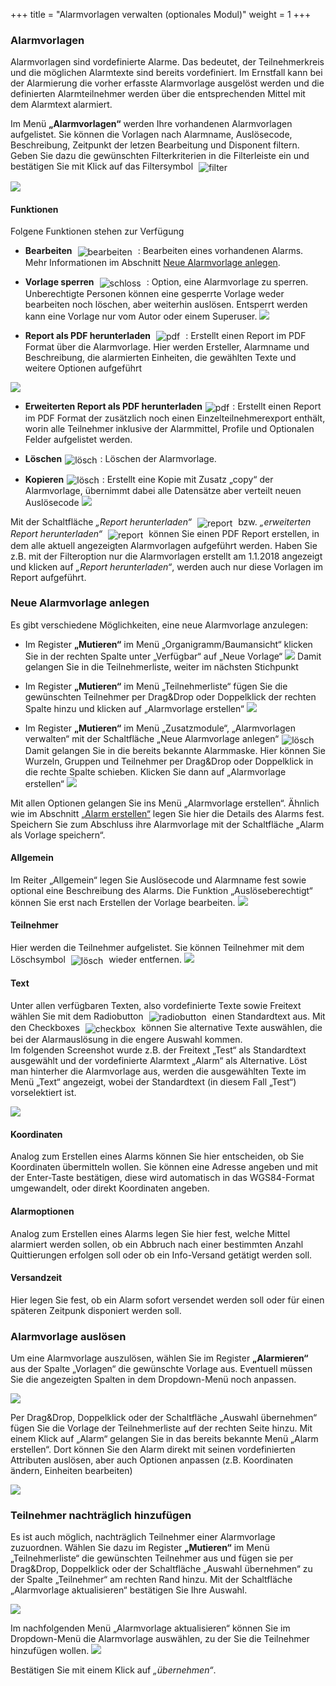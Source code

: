 +++
title = "Alarmvorlagen verwalten (optionales Modul)"
weight = 1
+++


<!--
### Inhaltsverzeichnis 

- [Alarmvorlagen](#alarmvorlagen)
	- [Funktionen](#funktionen)
- [Neue Alarmvorlage anlegen](#neue_alarmvorlage_anlegen)
	- [Allgemein](#allgemein)
	- [Teilnehmer](#teilnehmer)
	- [Text](#text)
	- [Koordinaten](#koordinaten)
	- [Alarmoptionen](#alarmoptionen)
	- [Versandzeit](#versandzeit)
- [Alarmvorlage auslösen](#alarmvorlage_ausloesen)
- [Teilnehmer nachträglich hinzufügen](#teilnehmer_nachtraeglich_hinzufuegen) -->




<a name="alarmvorlagen"></a>
### Alarmvorlagen
Alarmvorlagen sind vordefinierte Alarme. Das bedeutet, der Teilnehmerkreis und die möglichen Alarmtexte sind bereits vordefiniert. 
Im Ernstfall kann bei der Alarmierung die vorher erfasste Alarmvorlage ausgelöst werden und die definierten Alarmteilnehmer werden über die entsprechenden Mittel mit dem Alarmtext alarmiert.   

Im Menü **„Alarmvorlagen“** werden Ihre vorhandenen Alarmvorlagen aufgelistet. Sie können die Vorlagen nach Alarmname, Auslösecode, 
Beschreibung, Zeitpunkt der letzen Bearbeitung und Disponent filtern. Geben Sie dazu die gewünschten Filterkriterien in die Filterleiste ein 
und bestätigen Sie mit Klick auf das Filtersymbol 
<img src="/img/filtersymbol.png" alt="filter" style='vertical-align:middle;display:inline;margin:0px 5px; '>

![](/img/zusatzmodule_alarmvorlagen.png?classes=shadow)




<a name="funktionen"></a>
#### Funktionen

Folgene Funktionen stehen zur Verfügung

 - **Bearbeiten** <img src="/img/bearbeitungsicon.png" alt="bearbeiten" style='vertical-align:middle;display:inline;margin:0px 5px; '> : 
 Bearbeiten eines vorhandenen Alarms. Mehr Informationen im Abschnitt [Neue Alarmvorlage anlegen](#allgemein).
 
 - **Vorlage sperren** <img src="/img/schlosssymbol.png" alt="schloss" style='vertical-align:middle;display:inline;margin:0px 5px; '> : 
 Option, eine Alarmvorlage zu sperren. Unberechtigte Personen können eine gesperrte Vorlage weder bearbeiten noch löschen, aber weiterhin auslösen. Entsperrt werden kann eine Vorlage nur vom Autor oder einem Superuser.
 ![](/img/zusatzmodule_alarmvorlage_sperren.png?classes=shdadow)
 
 - **Report als PDF herunterladen** <img src="/img/pdfsymbol.png" alt="pdf" style='vertical-align:middle;display:inline;margin:0px 5px; '> : Erstellt einen Report im PDF Format über die Alarmvorlage. 
 Hier werden Ersteller, Alarmname und Beschreibung, die alarmierten Einheiten, die gewählten Texte und weitere Optionen aufgeführt
 
 ![](/img/zusatzmodule_alarmvorlagen_pdfreport.png?width=700px&classes=shadow)
 
 - **Erweiterten Report als PDF herunterladen**<img src="/img/erweitertpdfsymbol.png" alt="pdf" style='vertical-align:middle;display:inline;margin:0px 5px; '>: Erstellt einen Report im PDF Format der zusätzlich noch
 einen Einzelteilnehmerexport enthält, worin alle Teilnehmer inklusive der Alarmmittel, Profile und Optionalen Felder aufgelistet werden.
 
 - **Löschen**<img src="/img/loesch-icon.png" alt="lösch" style='vertical-align:middle;display:inline;margin:0px 5px; '>: Löschen der Alarmvorlage.
 
 - **Kopieren**<img src="/img/kopiersymbol.png" alt="lösch" style='vertical-align:middle;display:inline;margin:0px 5px; '>: Erstellt eine Kopie mit Zusatz „copy“ der Alarmvorlage, übernimmt dabei alle Datensätze aber verteilt neuen Auslösecode
 ![](/img/zusatzmodule_alarmvorlage_kopieren.png?classes=shadow)
 
 
 
Mit der Schaltfläche *„Report herunterladen“* <img src="/img/report_herunterladen.png" alt="report" style='vertical-align:middle;display:inline;margin:0px 5px; '>
 bzw. *„erweiterten Report herunterladen“*  <img src="/img/erweiterten_report_herunterladen.png" alt="report" style='vertical-align:middle;display:inline;margin:0px 5px; '>
 können Sie einen PDF Report erstellen, in dem alle aktuell angezeigten Alarmvorlagen aufgeführt werden. Haben Sie z.B. mit der Filteroption nur die Alarmvorlagen erstellt am 1.1.2018 angezeigt 
und klicken auf *„Report herunterladen“*, werden auch nur diese Vorlagen im Report aufgeführt.




<a name="neue_alarmvorlage_anlegen"></a>
### Neue Alarmvorlage anlegen 

Es gibt verschiedene Möglichkeiten, eine neue Alarmvorlage anzulegen:

 - Im Register **„Mutieren“** im Menü „Organigramm/Baumansicht“ klicken Sie in der rechten Spalte unter „Verfügbar“ auf „Neue Vorlage“
 ![](/img/zusatzmodule_alarmvorlage_anlegen1.png?classes=shadow)
 Damit gelangen Sie in die Teilnehmerliste, weiter im nächsten Stichpunkt
 
 - Im Register **„Mutieren“** im Menü „Teilnehmerliste“ fügen Sie die gewünschten Teilnehmer per Drag&Drop oder Doppelklick
 der rechten Spalte hinzu und klicken auf „Alarmvorlage erstellen“
 ![](/img/zusatzmodule_alarmvorlage_anlegen2.png?width=700px&classes=shadow) 
 
 - Im Register **„Mutieren“** im Menü „Zusatzmodule“, „Alarmvorlagen verwalten“ mit der Schaltfläche „Neue Alarmvorlage anlegen“<img src="/img/zusatzmodule_alarmvorlage_anlegen3.png" alt="lösch" style='vertical-align:middle;display:inline;margin:0px 5px; '>
 Damit gelangen Sie in die bereits bekannte Alarmmaske. Hier können Sie Wurzeln, Gruppen und Teilnehmer per Drag&Drop oder Doppelklick in die rechte Spalte schieben. Klicken Sie dann auf „Alarmvorlage erstellen“
 ![](/img/zusatzmodule_alarmvorlage_anlegen4.png?width=700px&classes=shadow)
 
  
  
  
Mit allen Optionen gelangen Sie ins Menü „Alarmvorlage erstellen“. Ähnlich wie im Abschnitt [„Alarm erstellen“](/de/alarmieren/alarm/) legen Sie
hier die Details des Alarms fest. Speichern Sie zum Abschluss ihre Alarmvorlage mit der Schaltfläche „Alarm als Vorlage speichern“.


<a name="allgemein"></a>
#### Allgemein

Im Reiter „Allgemein“ legen Sie Auslösecode und Alarmname fest sowie optional eine Beschreibung des Alarms.
Die Funktion „Auslöseberechtigt“ können Sie erst nach Erstellen der Vorlage bearbeiten.
![](/img/zusatzmodule_alarmvorlage_erstellen1.png?classes=shadow)


<a name="teilnehmer"></a>
#### Teilnehmer

Hier werden die Teilnehmer aufgelistet. Sie können Teilnehmer mit dem Löschsymbol
<img src="/img/loesch-icon.png" alt="lösch" style='vertical-align:middle;display:inline;margin:0px 5px; '> wieder entfernen.
![](/img/zusatzmodule_alarmvorlage_erstellen2.png?classes=shadow)



<a name="text"></a>
#### Text

Unter allen verfügbaren Texten, also vordefinierte Texte sowie Freitext wählen Sie mit dem Radiobutton <img src="/img/auswahl_rund.png" alt="radiobutton" style='vertical-align:middle;display:inline;margin:0px 5px; '>
einen Standardtext aus. Mit den Checkboxes <img src="/img/auswahl_eckig.png" alt="checkbox" style='vertical-align:middle;display:inline;margin:0px 5px; '>
können Sie alternative Texte auswählen, die bei der Alarmauslösung in die engere Auswahl kommen.  
Im folgenden Screenshot wurde z.B. der Freitext „Test“ als Standardtext ausgewählt und der vordefinierte Alarmtext „Alarm“ als Alternative.
Löst man hinterher die Alarmvorlage aus, werden die ausgewählten Texte im Menü „Text“ angezeigt, wobei der Standardtext (in diesem
Fall „Test“) vorselektiert ist.

![](/img/zusatzmodule_alarmvorlage_erstellen3.png?width=700px&classes=shadow)



<a name="koordinaten"></a>
#### Koordinaten

Analog zum Erstellen eines Alarms können Sie hier entscheiden, ob Sie Koordinaten übermitteln wollen. Sie können eine Adresse angeben und mit 
der Enter-Taste bestätigen, diese wird automatisch in das WGS84-Format umgewandelt, oder direkt Koordinaten angeben.



<a name="alarmoptionen"></a>
#### Alarmoptionen

Analog zum Erstellen eines Alarms legen Sie hier fest, welche Mittel alarmiert werden sollen, ob ein Abbruch nach einer bestimmten Anzahl Quittierungen 
erfolgen soll oder ob ein Info-Versand getätigt werden soll. 



<a name="versandzeit"></a>
#### Versandzeit

Hier legen Sie fest, ob ein Alarm sofort versendet werden soll oder für einen späteren Zeitpunk disponiert werden soll.
 


 
 
<a name="alarmvorlage_ausloesen"></a> 
### Alarmvorlage auslösen

Um eine Alarmvorlage auszulösen, wählen Sie im Register **„Alarmieren“** aus der Spalte „Vorlagen“ die gewünschte Vorlage aus. Eventuell
müssen Sie die angezeigten Spalten in dem Dropdown-Menü noch anpassen. 

 ![](/img/zusatzmodule_alarmvorlage_dropdown.png?classes=shadow)
 
Per Drag&Drop, Doppelklick oder der Schaltfläche „Auswahl übernehmen“ fügen Sie die Vorlage der Teilnehmerliste auf der rechten Seite hinzu.
Mit einem Klick auf „Alarm“ gelangen Sie in das bereits bekannte Menü „Alarm erstellen“. Dort können Sie den Alarm direkt mit seinen vordefinierten Attributen auslösen, aber auch Optionen anpassen (z.B. Koordinaten ändern, 
Einheiten bearbeiten)

![](/img/zusatzmodule_alarmvorlage_ausloesen.png?width=800px&classes=shadow)

<a name="teilnehmer_nachtraeglich_hinzufuegen"></a>
### Teilnehmer nachträglich hinzufügen

Es ist auch möglich, nachträglich Teilnehmer einer Alarmvorlage zuzuordnen. Wählen Sie dazu im Register **„Mutieren“** im Menü „Teilnehmerliste“ die gewünschten Teilnehmer aus und fügen sie per Drag&Drop, Doppelklick oder der Schaltfläche
„Auswahl übernehmen“ zu der Spalte „Teilnehmer“ am rechten Rand hinzu. Mit der Schaltfläche „Alarmvorlage aktualisieren“ bestätigen Sie Ihre Auswahl.

 ![](/img/zusatzmodule_alarmvorlage_teilnehmer_hinzufuegen.png?width=700px&classes=shadow)
 
 Im nachfolgenden Menü „Alarmvorlage aktualisieren“ können Sie im Dropdown-Menü die Alarmvorlage auswählen, zu der Sie die
 Teilnehmer hinzufügen wollen.
 ![](/img/zusatzmodule_alarmvorlage_aktualisieren.png?classes=shadow)
 
 Bestätigen Sie mit einem Klick auf *„übernehmen“*.
 
 




































